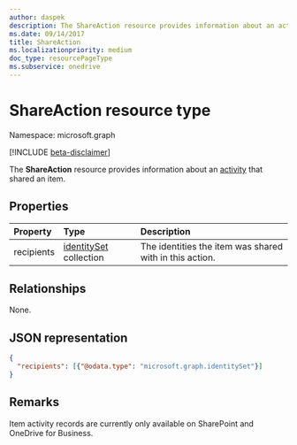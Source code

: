 ```yaml
---
author: daspek
description: The ShareAction resource provides information about an activity that shared an item.
ms.date: 09/14/2017
title: ShareAction
ms.localizationpriority: medium
doc_type: resourcePageType
ms.subservice: onedrive
---
```


# ShareAction resource type

Namespace: microsoft.graph

[!INCLUDE [beta-disclaimer](../../includes/beta-disclaimer.md)]

The **ShareAction** resource provides information about an [activity][activity] that shared an item.

[activity]: itemactivity.md

## Properties

| Property   | Type                       | Description                                             |
| :--------- | :------------------------- | :------------------------------------------------------ |
| recipients | [identitySet][] collection | The identities the item was shared with in this action. |

[identitySet]: identityset.md

## Relationships
None.

## JSON representation

<!-- {
  "blockType": "resource",
  "optionalProperties": [ ],
  "@type": "microsoft.graph.shareAction"
}-->

```json
{
  "recipients": [{"@odata.type": "microsoft.graph.identitySet"}]
}
```

## Remarks

Item activity records are currently only available on SharePoint and OneDrive for Business.

<!--
{
  "type": "#page.annotation",
  "description": "The ShareAction object provides information about who an item was shared to in a share action.",
  "keywords": "activities,activity,action,mention",
  "section": "documentation",
  "tocPath": "Resources/ShareAction",
  "suppressions": []
}
-->
